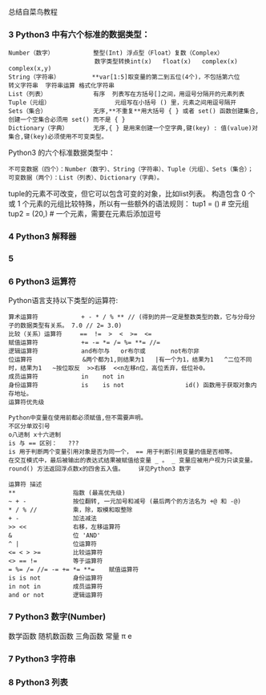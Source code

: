 总结自菜鸟教程

### 3 Python3 中有六个标准的数据类型：
```
Number（数字）           整型(Int) 浮点型（Float）复数（Complex）
                        数字类型转换int(x)   float(x)   complex(x)   complex(x,y)
String（字符串）         **var[1:5]取变量的第二到五位(4个)，不包括第六位           转义字符串  字符串运算 格式化字符串
List（列表）             有序  列表写在方括号[]之间，用逗号分隔开的元素列表
Tuple（元组）                  元组写在小括号 () 里，元素之间用逗号隔开
Sets（集合）             无序,**不重复**用大括号 { } 或者 set() 函数创建集合,创建一个空集合必须用 set() 而不是 { }
Dictionary（字典）       无序,{ } 是用来创建一个空字典,键(key) : 值(value)对集合,键(key)必须使用不可变类型。 
```
Python3 的六个标准数据类型中：
```
不可变数据（四个）：Number（数字）、String（字符串）、Tuple（元组）、Sets（集合）；
可变数据（两个）：List（列表）、Dictionary（字典）。
```


tuple的元素不可改变，但它可以包含可变的对象，比如list列表。
    构造包含 0 个或 1 个元素的元组比较特殊，所以有一些额外的语法规则：
    tup1 = ()    # 空元组
    tup2 = (20,) # 一个元素，需要在元素后添加逗号

### 4 Python3 解释器
### 5
### 6 Python3 运算符
Python语言支持以下类型的运算符:
```
算术运算符            + - * / % ** // (得到的并一定是整数类型的数，它与分母分子的数据类型有关系。 7.0 // 2= 3.0)
比较（关系）运算符     ==  !=  >  <  >=  <=
赋值运算符            += -= *= /= %= **= //=
逻辑运算符            and布尔与   or布尔或       not布尔非 
位运算符              &两个都为1,则结果为1   |有一个为1，结果为1   ^二位不同时，结果为1   ~按位取反  >>右移  <<n左移n位，高位丢弃，低位补0。
成员运算符            in    not in
身份运算符            is    is not                 id() 函数用于获取对象内存地址。
运算符优先级
```
```
Python中变量在使用前都必须赋值,但不需要声明。
不区分单双引号
o八进制 x十六进制
is 与 == 区别：   ???
is 用于判断两个变量引用对象是否为同一个， == 用于判断引用变量的值是否相等。
在交互模式中，最后被输出的表达式结果被赋值给变量 _ 。 _ 变量应被用户视为只读变量。
round() 方法返回浮点数x的四舍五入值。    详见Python3 数字
```
```
运算符	描述
**	              指数 (最高优先级)
~ + -	          按位翻转, 一元加号和减号 (最后两个的方法名为 +@ 和 -@)
* / % //	      乘，除，取模和取整除
+ -	              加法减法
>> <<	          右移，左移运算符
&	              位 'AND'
^ |	              位运算符
<= < > >=	      比较运算符
<> == !=	      等于运算符
= %= /= //= -= += *= **=	赋值运算符
is is not	      身份运算符
in not in	      成员运算符
and or not	      逻辑运算符
```
### 7 Python3 数字(Number)
数学函数
随机数函数
三角函数
常量 π e
### 7 Python3 字符串
### 8 Python3 列表
